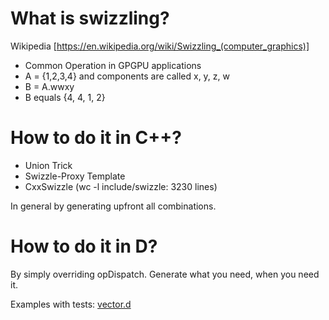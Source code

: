 # What is swizzling?

Wikipedia [https://en.wikipedia.org/wiki/Swizzling_(computer_graphics)]

* Common Operation in GPGPU applications
* A = {1,2,3,4} and components are called x, y, z, w
* B = A.wwxy
* B equals {4, 4, 1, 2}

# How to do it in C++?

* Union Trick
* Swizzle-Proxy Template
* CxxSwizzle (wc -l include/swizzle: 3230 lines)

In general by generating upfront all combinations.

# How to do it in D?

By simply overriding opDispatch. Generate what you need, when you need it.

Examples with tests: [vector.d](https://github.com/d-muc/swiz/blob/master/vector.d)
